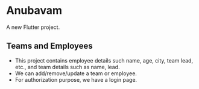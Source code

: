 # Anubavam

A new Flutter project.

## Teams and Employees

- This project contains employee details such name, age, city, team lead, etc., and team details such as name, lead. 
- We can add/remove/update a team or employee.
- For authorization purpose, we have a login page.
